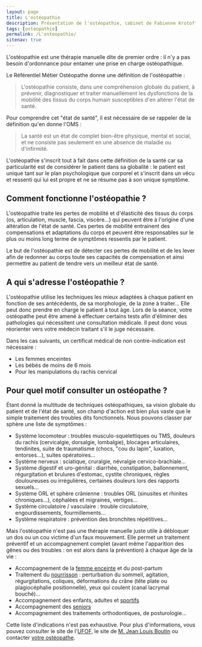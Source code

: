 ```yaml
---
layout: page
title: L'ostéopathie
description: Présentation de l'ostéopathie, cabinet de Fabienne Krotoff & Charlotte Wang, 75015 Paris - 01 45 31 98 48
tags: [ostéopathie]
permalink: /L'osteopathie/
sitenav: true
---
```


L'ostéopathie est une thérapie manuelle dite de premier ordre : il n'y a pas besoin d'ordonnance pour entamer une prise en charge ostéopathique.

Le Référentiel Métier Ostéopathe donne une définition de l'ostéopathie :

> L'ostéopathie consiste, dans une compréhension globale du patient, à prévenir, diagnostiquer et traiter manuellement les dysfonctions de la mobilité des tissus du corps humain susceptibles d'en altérer l'état de santé.

Pour comprendre cet "état de santé", il est nécessaire de se rappeler de la définition qu'en donne l'OMS :

> La santé est un état de complet bien-être physique, mental et social, et ne consiste pas seulement en une absence de maladie ou d'infirmité.

L'ostéopathie s'inscrit tout à fait dans cette définition de la santé car sa particularité est de considérer le patient dans sa globalité : le patient est unique tant sur le plan psychologique que corporel et s'inscrit dans un vécu et ressenti qui lui est propre et ne se résume pas à son unique symptôme.

## Comment fonctionne l'ostéopathie ?

L'ostéopathie traite les pertes de mobilité et d'élasticité des tissus du corps (os, articulation, muscle, fascia, viscère...) qui peuvent être à l'origine d'une altération de l'état de santé. Ces pertes de mobilité entrainent des compensations et adaptations du corps et peuvent être responsables sur le plus ou moins long terme de symptômes ressentis par le patient.

Le but de l'ostéopathie est de détecter ces pertes de mobilité et de les lever afin de redonner au corps toute ses capacités de compensation et ainsi permettre au patient de tendre vers un meilleur état de santé.

## A qui s'adresse l'ostéopathie ?

L'ostéopathie utilise les techniques les mieux adaptées à chaque patient en fonction de ses antécédents, de sa morphologie, de la zone à traiter... Elle peut donc prendre en charge le patient à tout âge. Lors de la séance, votre ostéopathe peut être amené à effectuer certains tests afin d'éliminer des pathologies qui nécessitent une consultation médicale. Il peut donc vous réorienter vers votre médecin traitant s'il le juge nécessaire.

Dans les cas suivants, un certificat médical de non contre-indication est nécessaire :

- Les femmes enceintes
- Les bébés de moins de 6 mois
- Pour les manipulations du rachis cervical

## Pour quel motif consulter un ostéopathe ?

Étant donné la multitude de techniques ostéopathiques, sa vision globale du patient et de l'état de santé, son champ d'action est bien plus vaste que le simple traitement des troubles dits fonctionnels. Nous pouvons classer par sphère une liste de symptômes :

- Système locomoteur : troubles musculo-squelettiques ou TMS, douleurs du rachis (cervicalgie, dorsalgie, lombalgie), blocages articulaires, tendinites, suite de traumatisme (chocs, "cou du lapin", luxation, entorses...), suites opératoires...
- Système nerveux : sciatique, cruralgie, névralgie cervico-brachiale...
- Système digestif et uro-génital : diarrhée, constipation, ballonnement, régurgitation et brulures d'estomac, cystite chroniques, règles douloureuses ou irrégulières, certaines douleurs lors des rapports sexuels...
- Système ORL et sphère crânienne : troubles ORL (sinusites et rhinites chroniques...), céphalées et migraines, vertiges...
- Système circulatoire / vasculaire : trouble circulatoire, engourdissements, fourmillements...
- Système respiratoire : prévention des bronchites répétitives...

Mais l'ostéopathie n'est pas une thérapie manuelle juste utile à débloquer un dos ou un cou victime d'un faux mouvement. Elle permet un traitement préventif et un accompagnement complet (avant même l'apparition des gênes ou des troubles : on est alors dans la prévention) à chaque âge de la vie :

- Accompagnement de la [femme enceinte](/Osteopathie-pour-les-femmes-enceintes/) et du post-partum
- Traitement du [nourrisson](/Osteopathie-pour-les-nourrissons/) : perturbation du sommeil, agitation, régurgitations, coliques, déformations du crâne (tête plate ou plagiocéphalie positionnelle), yeux qui coulent (canal lacrymal bouché)...
- Accompagnement des enfants, adultes et [sportifs](/Osteopathie-pour-les-sportifs/)
- Accompagnement des [seniors](/Osteopathie-pour-les-seniors/)
- Accompagnement des traitements orthodontiques, de posturologie...

Cette liste d'indications n'est pas exhaustive. Pour plus d'informations, vous pouvez consulter le site de l'[UFOF](http://www.osteofrance.com/), le site de [M. Jean Louis Boutin](http://www.osteopathie-france.net/essai/associations/930-indic-osteo) ou contacter [votre ostéopathe](/Contact/).

